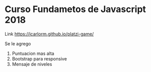 # Curso Fundametos de Javascript 2018

Link https://jcarlorm.github.io/platzi-game/

Se le agrego

1. Puntuacion mas alta
2. Bootstrap para responsive
3. Mensaje de niveles
